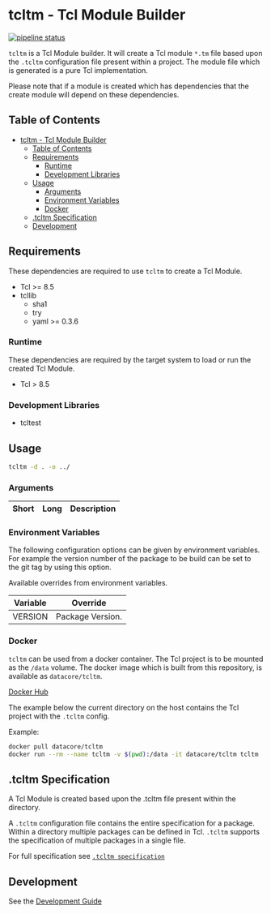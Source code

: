 # tcltm - Tcl Module Builder

[![pipeline status](https://gitlab.timmertech.nl/tcl/tcltm/badges/master/pipeline.svg)](https://gitlab.timmertech.nl/tcl/tcltm/commits/master)

`tcltm` is a Tcl Module builder. It will create a Tcl module `*.tm` file based upon the `.tcltm` configuration file present within a project.
The module file which is generated is a pure Tcl implementation.

Please note that if a module is created which has dependencies that the create module will depend on these dependencies.

## Table of Contents

- [tcltm - Tcl Module Builder](#tcltm---tcl-module-builder)
  - [Table of Contents](#table-of-contents)
  - [Requirements](#requirements)
    - [Runtime](#runtime)
    - [Development Libraries](#development-libraries)
  - [Usage](#usage)
    - [Arguments](#arguments)
    - [Environment Variables](#environment-variables)
    - [Docker](#docker)
  - [.tcltm Specification](#tcltm-specification)
  - [Development](#development)

## Requirements

These dependencies are required to use `tcltm` to create a Tcl Module.

- Tcl \>= 8.5
- tcllib
  - sha1
  - try
  - yaml >= 0.3.6

### Runtime

These dependencies are required by the target system to load or run the created Tcl Module.

- Tcl \> 8.5

### Development Libraries

- tcltest

## Usage

```bash
tcltm -d . -o ../
```

### Arguments

| Short | Long | Description |
| ----- | ---- | ----------- |

### Environment Variables

The following configuration options can be given by environment variables.
For example the version number of the package to be build can be set to the git tag by using this option.

Available overrides from environment variables.

| Variable | Override         |
| -------- | ---------------- |
| VERSION  | Package Version. |

### Docker

`tcltm` can be used from a docker container. The Tcl project is to be mounted as the `/data` volume.
The docker image which is built from this repository, is available as `datacore/tcltm`.

[Docker Hub](https://cloud.docker.com/repository/docker/datacore/tcltm)

The example below the current directory on the host contains the Tcl project with the `.tcltm` config.

Example:

```bash
docker pull datacore/tcltm
docker run --rm --name tcltm -v $(pwd):/data -it datacore/tcltm tcltm
```

## .tcltm Specification

A Tcl Module is created based upon the .tcltm file present within the directory.

A `.tcltm` configuration file contains the entire specification for a package. Within a directory multiple packages can be defined in Tcl. `.tcltm` supports the specification of multiple packages in a single file.

For full specification see [`.tcltm specification`](/docs/TCLTM.md)

## Development

See the [Development Guide](./docs/DEVELOPMENT.md)
